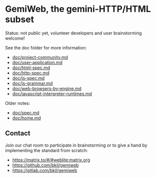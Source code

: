 # GemiWeb, the gemini-HTTP/HTML subset

Status: not public yet, volunteer developers and user brainstorming welcome!

See the doc folder for more information:

* [doc/project-community.md](doc/project-community.md)
* [doc/user-application.md](doc/user-application.md)
* [doc/html-spec.md](doc/html-spec.md)
* [doc/http-spec.md](doc/http-spec.md)
* [doc/js-spec.md](doc/js-spec.md)
* [doc/js-grammar.md](doc/js-grammar.md)
* [doc/web-browsers-by-engine.md](doc/web-browsers-by-engine.md)
* [doc/javascript-interpreter-runtimes.md](doc/javascript-interpreter-runtimes.md)

Older notes:

* [doc/spec.md](doc/spec.md)
* [doc/home.md](doc/home.md)

## Contact

Join our chat room to participate in brainstorming or to give a hand by implementing the standard from scratch:

* https://matrix.to/#/#weblite:matrix.org
* https://github.com/bkil/gemiweb
* https://gitlab.com/bkil/gemiweb

